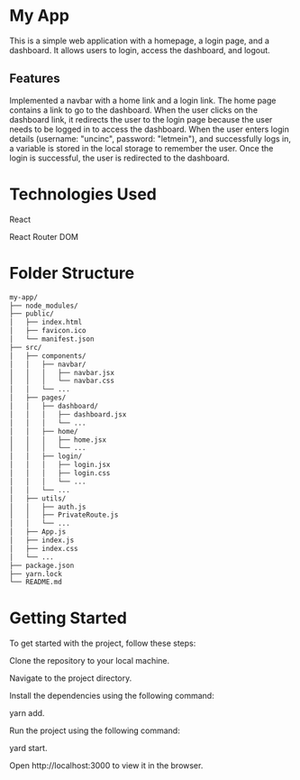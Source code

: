 # My App
This is a simple web application with a homepage, a login page, and a dashboard. It allows users to login, access the dashboard, and logout.

## Features
Implemented a navbar with a home link and a login link.
The home page contains a link to go to the dashboard.
When the user clicks on the dashboard link, it redirects the user to the login page because the user needs to be logged in to access the dashboard.
When the user enters login details (username: "uncinc", password: "letmein"), and successfully logs in, a variable is stored in the local storage to remember the user.
Once the login is successful, the user is redirected to the dashboard.

# Technologies Used

React

React Router DOM

# Folder Structure
```bash
my-app/
├── node_modules/
├── public/
│   ├── index.html
│   ├── favicon.ico
│   └── manifest.json
├── src/
│   ├── components/
│   │   ├── navbar/
│   │   │   ├── navbar.jsx
│   │   │   └── navbar.css
│   │   └── ...
│   ├── pages/
│   │   ├── dashboard/
│   │   │   ├── dashboard.jsx
│   │   │   └── ...
│   │   ├── home/
│   │   │   ├── home.jsx
│   │   │   └── ...
│   │   ├── login/
│   │   │   ├── login.jsx
│   │   │   ├── login.css
│   │   │   └── ...
│   │   └── ...
│   ├── utils/
│   │   ├── auth.js
│   │   ├── PrivateRoute.js
│   │   └── ...
│   ├── App.js
│   ├── index.js
│   ├── index.css
│   └── ...
├── package.json
├── yarn.lock
└── README.md
```
# Getting Started
To get started with the project, follow these steps:

Clone the repository to your local machine.

Navigate to the project directory.

Install the dependencies using the following command: 

yarn add.

Run the project using the following command: 

yard start.


Open http://localhost:3000 to view it in the browser.
